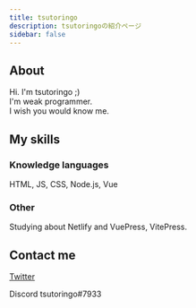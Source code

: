 ```yaml
---
title: tsutoringo
description: tsutoringoの紹介ページ
sidebar: false
---
```


<item-sprite name="netherite-chestplate" :scale="2"/>

## About

Hi. I'm tsutoringo ;) <br>
I'm weak programmer. <br>
I wish you would know me.<br>

## My skills
### Knowledge languages
HTML, JS, CSS, Node.js, Vue

### Other
Studying about Netlify and VuePress, VitePress.

## Contact me

[Twitter](https://twitter.com/tsutoringo)

Discord tsutoringo#7933

